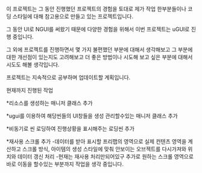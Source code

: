 
이 프로젝트는 그 동안 진행했던 프로젝트의 경험을 토대로 제가 작업 한부분들이나 코딩 스타일에 대해 참고용으로 만들고 있는 프로젝트입니다.

그 동안 UI로 NGUI를 써왔기 때문에 다양한 경험을 위해서 이번 프로젝트는 uGUI로 진행 중입니다. 

그 외에 프로젝트를 진행하면서 몇 가지 불편했던 부분에 대해서 생각해보고 그 부분에 대한 개선점이 있는지도 고려해보고 더 좋은 방법이나 시도해 보고 싶은 부분에 대해서 시도도 해볼 생각입니다. 

프로젝트는 지속적으로 공부하며 업데이트할 계획입니다.

현재까지 진행된 작업

*리소스를 생성하는 매니저 클래스 추가

*ugui를 이용하여 해당씬들의 UI창들을 생성 관리할수있는 매니저 클래스 추가

*비동기로 씬 로딩하여 진행상황을 표시해주는 로딩씬 추가

*재사용 스크롤 추가
  -데이터를 받아 표시할 프리팹의 영역으로 실제 컨텐츠 영역을 계산하고 스크롤 방식, 아이템의 생성 스타일에 맞춰 안보이는 오브젝트를 다시가져와 위치와 
  데이터 갱신 처리
 -현재는 재사용 처리만되어있구 추가로 원하는 스크롤 영역으로 바로 이동을 할수있는 부분까지 작업을 생각 중입니다.
